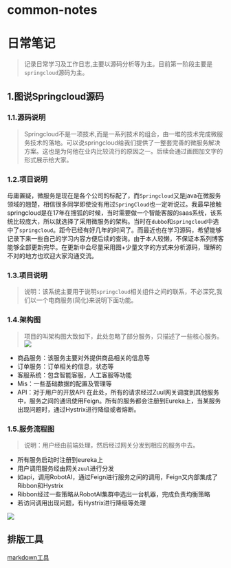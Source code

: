 # common-notes
# 日常笔记
> 记录日常学习及工作日志,主要以源码分析等为主。目前第一阶段主要是`springcloud`源码为主。
## 1.图说Springcloud源码
### 1.1.源码说明
> Springcloud不是一项技术,而是一系列技术的组合，由一堆的技术完成微服务技术的落地。可以说springcloud给我们提供了一整套完善的微服务解决方案。这也是为何他在业内比较流行的原因之一。后续会通过画图加文字的形式展示给大家。
### 1.2.项目说明
毋庸置疑，微服务是现在是各个公司的标配了，而`Springcloud`又是java在微服务领域的翘楚，相信很多同学即使没有用过`SpringCloud`也一定听说过。我最早接触springcloud是在17年在搜狐的时候，当时需要做一个智能客服的saas系统，该系统比较庞大，所以就选择了采用微服务的架构。当时在`dubbo`和`springcloud`中选中了`springcloud`。距今已经有好几年的时间了。而最近也在学习源码，希望能够记录下来一些自己的学习内容方便后续的查询。由于本人较懒，不保证本系列博客能够全部更新完毕。在更新中会尽量采用图+少量文字的方式来分析源码，理解的不对的地方也欢迎大家沟通交流。
### 1.3.项目说明
> 说明：该系统主要用于说明`springcloud`相关组件之间的联系，不必深究,我们以一个电商服务(简化)来说明下面功能。
### 1.4.架构图
> 项目的叫架构图大致如下，此处忽略了部分服务，只描述了一些核心服务。
![](https://tva1.sinaimg.cn/large/007S8ZIlly1gizib7zykuj31500u0adx.jpg)
 - 商品服务：该服务主要对外提供商品相关的信息等
 - 订单服务：订单相关的信息，状态等
 - 客服系统：包含智能客服，人工客服等功能
 - Mis：一些基础数据的配置及管理等
 - API：对于用户的开放API
在此处，所有的请求经过Zuul网关调度到其他服务中，服务之间的通讯使用Feign。所有的服务都会注册到Eureka上，当某服务出现问题时，通过Hystrix进行降级或者熔断。

### 1.5.服务流程图
> 说明：用户经由前端处理，然后经过网关分发到相应的服务中去。
 - 所有服务启动时注册到eureka上
 - 用户调用服务经由网关`zuul`进行分发
 - 如api，调用RobotAI，通过Feign进行服务之间的调用，Feign又内部集成了Ribbon和Hystrix
 - Ribbon经过一些策略从RobotAI集群中选出一台机器，完成负责均衡策略
 - 若访问调用出现问题，有Hystrix进行降级等处理

![](https://tva1.sinaimg.cn/large/007S8ZIlly1giziikxhapj30zh0u0adx.jpg)


## 排版工具
[markdown工具](https://www.mdnice.com/)
